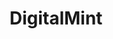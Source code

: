 ---
linkedin: https://linkedin.com/company/digital-mint-io
logohandle: digitalmintio
sort: digitalmint
title: DigitalMint
twitter: https://x.com/DigitalMintIO
website: https://www.digitalmint.io/
---